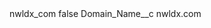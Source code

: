 <?xml version="1.0" encoding="UTF-8"?>
<CustomMetadata xmlns="http://soap.sforce.com/2006/04/metadata" xmlns:xsi="http://www.w3.org/2001/XMLSchema-instance" xmlns:xsd="http://www.w3.org/2001/XMLSchema">
    <label>nwldx_com</label>
    <protected>false</protected>
    <values>
        <field>Domain_Name__c</field>
        <value xsi:type="xsd:string">nwldx.com</value>
    </values>
</CustomMetadata>
